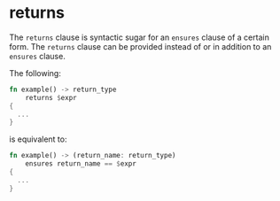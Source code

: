 # returns

The `returns` clause is syntactic sugar for an `ensures` clause of a certain form.
The `returns` clause can be provided instead of or in addition to an `ensures` clause.

The following:

```rust
fn example() -> return_type
    returns $expr
{
  ...
}
```

is equivalent to:

```rust
fn example() -> (return_name: return_type)
    ensures return_name == $expr
{
  ...
}
```

